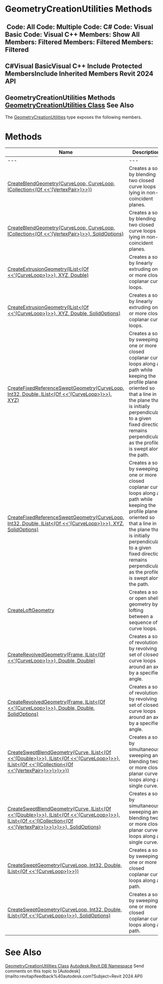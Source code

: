 # GeometryCreationUtilities Methods

﻿
 Code: All Code: Multiple Code: C# Code: Visual Basic Code: Visual C++  Members: Show All Members: Filtered Members: Filtered Members: Filtered   
---  
C#Visual BasicVisual C++
Include Protected MembersInclude Inherited Members
Revit 2024 API  
---  
GeometryCreationUtilities Methods  
[GeometryCreationUtilities Class](e829700d-48ff-0914-b288-5ceb93d8ee86.md "GeometryCreationUtilities Class") See Also  
---  
The [GeometryCreationUtilities](e829700d-48ff-0914-b288-5ceb93d8ee86.md "GeometryCreationUtilities Class") type exposes the following members.
# Methods
| Name | Description |
| --- | --- |
| --- | --- | --- |
| [CreateBlendGeometry(CurveLoop, CurveLoop, ICollection<(Of <<'(VertexPair>)>>))](5098d8d3-af02-68fb-efb7-563949f6ab16.md "CreateBlendGeometry Method \(CurveLoop, CurveLoop, ICollection\(VertexPair\)\)") | Creates a solid by blending two closed curve loops lying in non-coincident planes. |
| [CreateBlendGeometry(CurveLoop, CurveLoop, ICollection<(Of <<'(VertexPair>)>>), SolidOptions)](3fde87b5-d0b6-1fb2-d051-ebe0dc977e76.md "CreateBlendGeometry Method \(CurveLoop, CurveLoop, ICollection\(VertexPair\), SolidOptions\)") | Creates a solid by blending two closed curve loops lying in non-coincident planes. |
| [CreateExtrusionGeometry(IList<(Of <<'(CurveLoop>)>>), XYZ, Double)](2dd1de2f-b8fc-60d6-30d8-46810f79c3fc.md "CreateExtrusionGeometry Method \(IList\(CurveLoop\), XYZ, Double\)") | Creates a solid by linearly extruding one or more closed coplanar curve loops. |
| [CreateExtrusionGeometry(IList<(Of <<'(CurveLoop>)>>), XYZ, Double, SolidOptions)](f72829bc-7108-1e8a-01e1-09c43bc275a9.md "CreateExtrusionGeometry Method \(IList\(CurveLoop\), XYZ, Double, SolidOptions\)") | Creates a solid by linearly extruding one or more closed coplanar curve loops. |
| [CreateFixedReferenceSweptGeometry(CurveLoop, Int32, Double, IList<(Of <<'(CurveLoop>)>>), XYZ)](3155dd4c-0d52-c8c6-a3d6-6e2c84ed33bd.md "CreateFixedReferenceSweptGeometry Method \(CurveLoop, Int32, Double, IList\(CurveLoop\), XYZ\)") | Creates a solid by sweeping one or more closed coplanar curve loops along a path while keeping the profile plane oriented so that a line in the plane that is initially perpendicular to a given fixed direction remains perpendicular as the profile is swept along the path. |
| [CreateFixedReferenceSweptGeometry(CurveLoop, Int32, Double, IList<(Of <<'(CurveLoop>)>>), XYZ, SolidOptions)](480f1fad-541f-56ab-117d-eca46ed1eb9f.md "CreateFixedReferenceSweptGeometry Method \(CurveLoop, Int32, Double, IList\(CurveLoop\), XYZ, SolidOptions\)") | Creates a solid by sweeping one or more closed coplanar curve loops along a path while keeping the profile plane oriented so that a line in the plane that is initially perpendicular to a given fixed direction remains perpendicular as the profile is swept along the path. |
| [CreateLoftGeometry](9f58eb60-84cb-4c6b-9b06-1df8007b12e0.md "CreateLoftGeometry Method") | Creates a solid or open shell geometry by lofting between a sequence of curve loops. |
| [CreateRevolvedGeometry(Frame, IList<(Of <<'(CurveLoop>)>>), Double, Double)](0c40d432-48bb-1966-dd75-da490d209cdc.md "CreateRevolvedGeometry Method \(Frame, IList\(CurveLoop\), Double, Double\)") | Creates a solid of revolution by revolving a set of closed curve loops around an axis by a specified angle. |
| [CreateRevolvedGeometry(Frame, IList<(Of <<'(CurveLoop>)>>), Double, Double, SolidOptions)](c101e492-a39c-7051-246e-9b2e6e1b91f9.md "CreateRevolvedGeometry Method \(Frame, IList\(CurveLoop\), Double, Double, SolidOptions\)") | Creates a solid of revolution by revolving a set of closed curve loops around an axis by a specified angle. |
| [CreateSweptBlendGeometry(Curve, IList<(Of <<'(Double>)>>), IList<(Of <<'(CurveLoop>)>>), IList<(Of <<'(ICollection<(Of <<'(VertexPair>)>>)>)>>))](a114fabf-1bc3-996a-2698-93f62bc95587.md "CreateSweptBlendGeometry Method \(Curve, IList\(Double\), IList\(CurveLoop\), IList\(ICollection\(VertexPair\)\)\)") | Creates a solid by simultaneously sweeping and blending two or more closed planar curve loops along a single curve. |
| [CreateSweptBlendGeometry(Curve, IList<(Of <<'(Double>)>>), IList<(Of <<'(CurveLoop>)>>), IList<(Of <<'(ICollection<(Of <<'(VertexPair>)>>)>)>>), SolidOptions)](2c4b7ce3-676e-ee2d-ebc0-0a9ad57e55d5.md "CreateSweptBlendGeometry Method \(Curve, IList\(Double\), IList\(CurveLoop\), IList\(ICollection\(VertexPair\)\), SolidOptions\)") | Creates a solid by simultaneously sweeping and blending two or more closed planar curve loops along a single curve. |
| [CreateSweptGeometry(CurveLoop, Int32, Double, IList<(Of <<'(CurveLoop>)>>))](0b9e6079-8c3b-2071-4311-c8c0b0e45ee9.md "CreateSweptGeometry Method \(CurveLoop, Int32, Double, IList\(CurveLoop\)\)") | Creates a solid by sweeping one or more closed coplanar curve loops along a path. |
| [CreateSweptGeometry(CurveLoop, Int32, Double, IList<(Of <<'(CurveLoop>)>>), SolidOptions)](24f36c30-7400-9561-c630-b1e9865b50ae.md "CreateSweptGeometry Method \(CurveLoop, Int32, Double, IList\(CurveLoop\), SolidOptions\)") | Creates a solid by sweeping one or more closed coplanar curve loops along a path. |

# See Also
[GeometryCreationUtilities Class](e829700d-48ff-0914-b288-5ceb93d8ee86.md "GeometryCreationUtilities Class")
[Autodesk.Revit.DB Namespace](87546ba7-461b-c646-cbb1-2cb8f5bff8b2.md "Autodesk.Revit.DB Namespace")
Send comments on this topic to [Autodesk](mailto:revitapifeedback%40autodesk.com?Subject=Revit 2024 API)